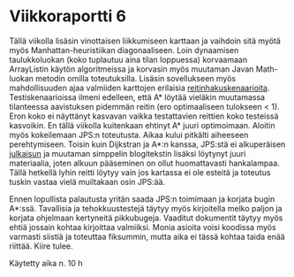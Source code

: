 # Viikkoraportti 6

Tällä viikolla lisäsin vinottaisen liikkumiseen karttaan ja vaihdoin sitä myötä myös Manhattan-heuristiikan diagonaaliseen.
Loin dynaamisen taulukkoluokan (koko tuplautuu aina tilan loppuessa) korvaamaan ArrayListin käytön algoritmeissa ja korvasin myös
muutaman Javan Math-luokan metodin omilla toteutuksilla. Lisäsin sovellukseen myös mahdollisuuden ajaa valmiiden karttojen 
erilaisia [reitinhakuskenaarioita](https://www.movingai.com/benchmarks/street/index.html). Testiskenaarioissa ilmeni edelleen, että A*
löytää vieläkin muutamassa tilanteessa aavistuksen pidemmän reitin (ero optimaaliseen tulokseen < 1). Eron koko ei näyttänyt kasvavan vaikka testattavien reittien koko
testeissä kasvoikin. En tällä viikolla kuitenkaan ehtinyt A* juuri optimoimaan. Aloitin myös kokeilemaan JPS:n toteutusta. Aikaa kului pitkälti aiheeseen 
perehtymiseen. Toisin kuin Dijkstran ja A*:n kanssa, JPS:stä ei alkuperäisen [julkaisun](http://users.cecs.anu.edu.au/~dharabor/data/papers/harabor-grastien-aaai11.pdf)
ja muutaman simppelin blogitekstin lisäksi löytynyt juuri materiaalia, joten alkuun pääseminen on ollut huomattavasti hankalampaa. Tällä hetkellä lyhin reitti löytyy vain
jos kartassa ei ole esteitä ja toteutus tuskin vastaa vielä muiltakaan osin JPS:ää. 

Ennen lopullista palautusta yritän saada JPS:n toimimaan ja korjata bugin A*:ssä. Tavallisia ja tehokkuustestejä täytyy myös kirjoitella
melko paljon ja korjata ohjelmaan kertyneitä pikkubugeja. Vaaditut dokumentit täytyy myös ehtiä jossain kohtaa kirjoittaa valmiiksi. Monia asioita voisi koodissa myös varmasti siistiä ja toteuttaa fiksummin, 
mutta aika ei tässä kohtaa taida enää riittää. Kiire tulee.

Käytetty aika n. 10 h
